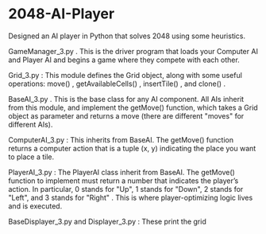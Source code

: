 # 2048-AI-Player
Designed an AI player in Python that solves 2048 using some heuristics.

GameManager_3.py . This is the driver program that loads your Computer AI and Player AI
and begins a game where they compete with each other. 

Grid_3.py : This module defines the Grid object, along with some useful operations:
move() , getAvailableCells() , insertTile() , and clone() . 

BaseAI_3.py . This is the base class for any AI component. All AIs inherit from this module,
and implement the getMove() function, which takes a Grid object as parameter and returns a move (there
are different "moves" for different AIs).

ComputerAI_3.py : This inherits from BaseAI. The getMove() function returns a computer
action that is a tuple (x, y) indicating the place you want to place a tile.

PlayerAI_3.py : The PlayerAI class inherit from BaseAI. The
getMove() function to implement must return a number that indicates the player’s action. In particular, 0
stands for "Up", 1 stands for "Down", 2 stands for "Left", and 3 stands for "Right" . This is where player-optimizing 
logic lives and is executed.

BaseDisplayer_3.py and Displayer_3.py : These print the grid
